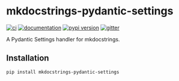 # mkdocstrings-pydantic-settings

[![ci](https://github.com/pawamoy/mkdocstrings-pydantic-settings/workflows/ci/badge.svg)](https://github.com/pawamoy/mkdocstrings-pydantic-settings/actions?query=workflow%3Aci)
[![documentation](https://img.shields.io/badge/docs-mkdocs-708FCC.svg?style=flat)](https://pawamoy.github.io/mkdocstrings-pydantic-settings/)
[![pypi version](https://img.shields.io/pypi/v/mkdocstrings-pydantic-settings.svg)](https://pypi.org/project/mkdocstrings-pydantic-settings/)
[![gitter](https://badges.gitter.im/join%20chat.svg)](https://app.gitter.im/#/room/#mkdocstrings-pydantic-settings:gitter.im)

A Pydantic Settings handler for mkdocstrings.

## Installation

```bash
pip install mkdocstrings-pydantic-settings
```


